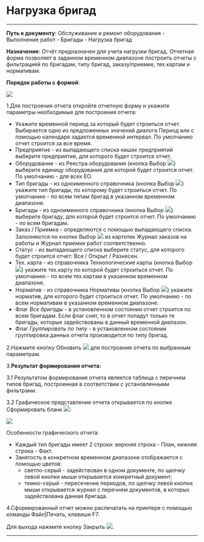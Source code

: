 ﻿# Нагрузка бригад

----------

**Путь к документу**:  Обслуживание и ремонт оборудования - Выполнение работ - Бригады - Нагрузка бригад

**Назначение**: Отчёт предназначен для учета нагрузки бригад. Отчетная форма позволяет в заданном временном диапазоне построить отчеты с фильтрацией по бригадам, типу бригад, заказу/приемке, тех.картам и нормативам.

**Порядок работы с формой**:

![](topic:Repair.Repair.AddFiles.Screenshot_11181.jpg)

1.Для построения отчета откройте отчетную форму и укажите параметры необходимые для построения отчета:

- Укажите временной период за который будет строиться отчет. Выбирается одно из предложенных значений диалога Период или с помощью календаря задается временной интервал.  По умолчанию отчет строится за все время. 
- Предприятие - из выпадающего списка наших предприятий выберите предприятие, для которого будет строится отчет.
- Оборудование - из Реестра оборудования (кнопка Выбор ![](topic:Repair.Repair.AddFiles.Btn_select.png)) выберите единицу оборудования для которой будет строится отчет. По умолчанию - для всех  ЕО.
- Тип бригады - из одноименного справочника (кнопка Выбор  ![](topic:Repair.Repair.AddFiles.Btn_select.png)) укажите тип бригады, по которому будет строиться отчет. По умолчанию - по всем типам бригад в указанном временном диапазоне.
- Бригады - из одноименного справочника (кнопка Выбор ![](topic:Repair.Repair.AddFiles.Btn_select.png)) выберите бригаду, для которой будет строится отчет. По умолчанию - по всем бригадам.
- Заказ / Приемка - определяются с помощью выпадающего списка. Заполняются по кнопке Выбор  ![](topic:Repair.Repair.AddFiles.Btn_select.png) из картотек Журнал заказов на работы и Журнал приемки работ соответственно.
- Статус - из выпадающего списка выберите статус, для которого будет строится отчет: Все / Открыт / Разнесен.
- Тех. карта - из справочника Технологические карты (кнопка Выбор  ![](topic:Repair.Repair.AddFiles.Btn_select.png)) укажите тех.карту по которой будет строиться отчет. По умолчанию - по всем тех.картам в указанном временном диапазоне.
- Норматив - из справочника Нормативы (кнопка Выбор  ![](topic:Repair.Repair.AddFiles.Btn_select.png)) укажите норматив, для которого будет строиться отчет. По умолчанию - по всем нормативам в указанном временном диапазоне.
- Флаг *Все бригады* - в установленном состоянии отчет строится по всем бригадам. Если флаг снят, то в отчет попадут только те бригады, которые задействованы в данный временной диапазон.
- Флаг *Группировать по типу* - в установленном состоянии группировка данных отчета производится по типу бригад.


2.Нажмите кнопку Обновить  ![](topic:Repair.Repair.AddFiles.Btn_Refresh.png) для построения отчета по выбранным параметрам.


3.**Результат формирования отчета:**

3.1 Результатом  формирования  отчета является  таблица с перечнем типов бригад, построенная в соответствии с установленными фильтрами. 

3.2 Графическое представление отчета открывается по кнопке Сформировать бланк ![](topic:Repair.Repair.AddFiles.Btn_Graf.png):

![](topic:Repair.Repair.AddFiles.Screenshot_11182.jpg)

Особенности графического отчета:

- Каждый тип бригады имеет 2 строки: верхняя строка - План, нижняя строка - Факт.
- Занятость в конкретном временном диапазоне отображается с помощью цветов:
    * светло-серый - задействован в одном документе, по щелчку левой кнопки мыши открывается конкретный документ;
    * темно-серый -  пересечение периодов, по щелчку левой кнопки мыши открывается журнал с перечнем документов, в которых задействована данная бригада.

4.Сформированный отчет можно распечатать на принтере с помощью команды Файл|Печать, клавиши F7.

Для выхода нажмите кнопку Закрыть ![](topic:Repair.Repair.AddFiles.BtnCloseCancel.png).


----------